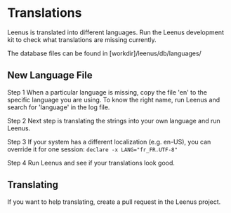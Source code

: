 # Translations

Leenus is translated into different languages. Run the Leenus development kit to check what translations are missing currently.

The database files can be found in [workdir]/leenus/db/languages/


## New Language File

Step 1
When a particular language is missing, copy the file 'en' to the specific language you are using. To know the right name, run Leenus and search for 'language' in the log file.

Step 2
Next step is translating the strings into your own language and run Leenus.

Step 3
If your system has a different localization (e.g. en-US), you can override it for one session: ```declare -x LANG="fr_FR.UTF-8"```

Step 4
Run Leenus and see if your translations look good.


## Translating

If you want to help translating, create a pull request in the Leenus project.


